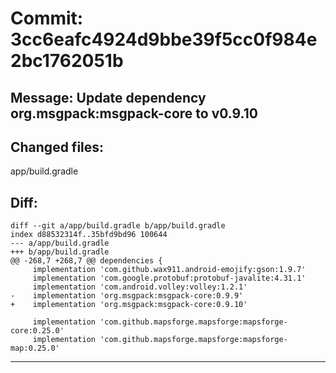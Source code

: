 # Commit: 3cc6eafc4924d9bbe39f5cc0f984e2bc1762051b
## Message: Update dependency org.msgpack:msgpack-core to v0.9.10
## Changed files:
app/build.gradle

## Diff:
```
diff --git a/app/build.gradle b/app/build.gradle
index d88532314f..35bfd9bd96 100644
--- a/app/build.gradle
+++ b/app/build.gradle
@@ -268,7 +268,7 @@ dependencies {
     implementation 'com.github.wax911.android-emojify:gson:1.9.7'
     implementation 'com.google.protobuf:protobuf-javalite:4.31.1'
     implementation 'com.android.volley:volley:1.2.1'
-    implementation 'org.msgpack:msgpack-core:0.9.9'
+    implementation 'org.msgpack:msgpack-core:0.9.10'
 
     implementation 'com.github.mapsforge.mapsforge:mapsforge-core:0.25.0'
     implementation 'com.github.mapsforge.mapsforge:mapsforge-map:0.25.0'
```
-----------------------------------
